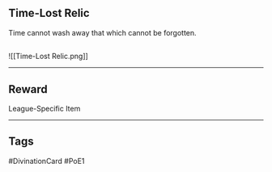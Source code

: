 ## Time-Lost Relic
Time cannot wash away that which cannot be forgotten.
## 
![[Time-Lost Relic.png]]

---
## Reward
League-Specific Item

---
## Tags
#DivinationCard
#PoE1